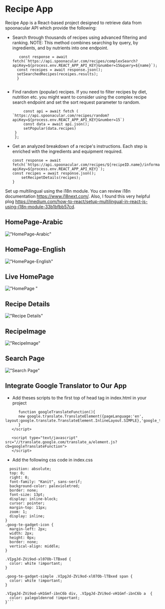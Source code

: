 # Recipe App

Recipe App is a React-based project designed to retrieve data from spoonacular API which provide the following:

* Search through thousands of recipes using advanced filtering and ranking. NOTE: This method combines searching by query, by ingredients, and by nutrients into one endpoint.

  ``` const getSearched = async (name) => {
     const response = await fetch(`https://api.spoonacular.com/recipes/complexSearch?apiKey=${process.env.REACT_APP_API_KEY}&number=15&query=${name}`);
    const receipes = await response.json();
    setSearchedRecipes(receipes.results);
    }


* Find random (popular) recipes. If you need to filter recipes by diet, nutrition etc. you might want to consider using the complex recipe search endpoint and set the sort request parameter to random.

   ``` const getPopular = async () => {
        const api = await fetch ( `https://api.spoonacular.com/recipes/random?apiKey=${process.env.REACT_APP_API_KEY}&number=15`)
        const data = await api.json();
        setPopular(data.recipes)
    }
    };

* Get an analyzed breakdown of a recipe's instructions. Each step is enriched with the ingredients and equipment required.

    ``` const fetchRecipe = async () => {
    const response = await fetch(`https://api.spoonacular.com/recipes/${recipeID.name}/information?apiKey=${process.env.REACT_APP_API_KEY}`);
    const recipes = await response.json();
        setRecipetDetails(recipes);
    }

Set up multilingual using the i18n module. You can review i18n documentation https://www.i18next.com/. Also, I found this very helpful plog https://medium.com/how-to-react/setup-multilingual-in-react-js-using-i18n-module-33b1bfbb57cd.



## HomePage-Arabic

!["HomePage-Arabic"](https://github.com/ZakiyaA/Recipe-App/blob/main/src/assets/images/HomePage-ArabicLanguage.png?raw=true)


## HomePage-English

!["HomePage-English"](https://github.com/ZakiyaA/Recipe-App/blob/main/src/assets/images/HomePage-English-Language.png?raw=true)

## Live HomePage

!["HomePage "](https://github.com/ZakiyaA/Recipe-App/blob/main/src/assets/images/ezgif.com-video-to-gif.gif)


## Recipe Details

!["Recipe Details"](https://github.com/ZakiyaA/Recipe-App/blob/main/src/assets/images/RecipeDetails.png?raw=true)

## RecipeImage 

!["RecipeImage"](https://github.com/ZakiyaA/Recipe-App/blob/main/src/assets/images/RecipeImage.png?raw=true)

## Search Page

!["Search Page"](https://github.com/ZakiyaA/Recipe-App/blob/main/src/assets/images/SearchPage.png?raw=true)


## Integrate Google Translator to Our App

* Add theses scripts to the first top of head tag in index.html in your project 

```<script type="text/javascript">
      function googleTranslateFunction(){
      new google.translate.TranslateElement({pageLanguage:'en', layout:google.translate.TranslateElement.InlineLayout.SIMPLE},'google_translate_element');
      } 
   </script>
      
   <script type="text/javascript" src="//translate.google.com/translate_a/element.js?cb=googleTranslateFunction">
   </script>
```

* Add the following css code in index.css 

```.goog-te-gadget-simple {
  position: absolute;
  top: 0;
  right: 0;
  font-family: "Kanit", sans-serif;
  background-color: palevioletred;
  border: none;
  font-size: 13pt;
  display: inline-block;
  cursor: pointer;
  margin-top: 11px;
  zoom: 1;
  display: inline;
}
.goog-te-gadget-icon {
  margin-left: 2px;
  width: 2px;
  height: 0px;
  border: none;
  vertical-align: middle;
}

.VIpgJd-ZVi9od-xl07Ob-lTBxed {
  color: white !important;
}

.goog-te-gadget-simple .VIpgJd-ZVi9od-xl07Ob-lTBxed span { 
  color: white !important;
}

.VIpgJd-ZVi9od-vH1Gmf-ibnC6b div, .VIpgJd-ZVi9od-vH1Gmf-ibnC6b a  {
  color: palegoldenrod !important;
}```


